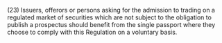 (23) Issuers, offerors or persons asking for the admission to trading on a regulated market of securities which are not subject to the obligation to publish a prospectus should benefit from the single passport where they choose to comply with this Regulation on a voluntary basis.